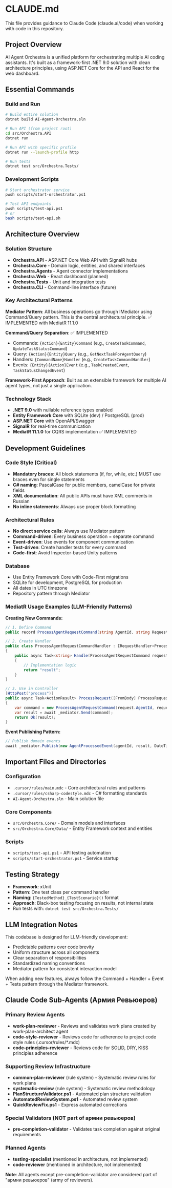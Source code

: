 # CLAUDE.md

This file provides guidance to Claude Code (claude.ai/code) when working with code in this repository.

## Project Overview

AI Agent Orchestra is a unified platform for orchestrating multiple AI coding assistants. It's built as a framework-first .NET 9.0 solution with clean architecture principles, using ASP.NET Core for the API and React for the web dashboard.

## Essential Commands

### Build and Run
```bash
# Build entire solution
dotnet build AI-Agent-Orchestra.sln

# Run API (from project root)
cd src/Orchestra.API
dotnet run

# Run API with specific profile
dotnet run --launch-profile http

# Run tests
dotnet test src/Orchestra.Tests/
```

### Development Scripts
```bash
# Start orchestrator service
pwsh scripts/start-orchestrator.ps1

# Test API endpoints
pwsh scripts/test-api.ps1
# or
bash scripts/test-api.sh
```

## Architecture Overview

### Solution Structure
- **Orchestra.API** - ASP.NET Core Web API with SignalR hubs
- **Orchestra.Core** - Domain logic, entities, and shared interfaces
- **Orchestra.Agents** - Agent connector implementations
- **Orchestra.Web** - React dashboard (planned)
- **Orchestra.Tests** - Unit and integration tests
- **Orchestra.CLI** - Command-line interface (future)

### Key Architectural Patterns

**Mediator Pattern**: All business operations go through IMediator using Command/Query pattern. This is the central architectural principle. ✅ IMPLEMENTED with MediatR 11.1.0

**Command/Query Separation**: ✅ IMPLEMENTED
- Commands: `{Action}{Entity}Command` (e.g., `CreateTaskCommand`, `UpdateTaskStatusCommand`)
- Query: `{Action}{Entity}Query` (e.g., `GetNextTaskForAgentQuery`)
- Handlers: `{CommandName}Handler` (e.g., `CreateTaskCommandHandler`)
- Events: `{Entity}{Action}Event` (e.g., `TaskCreatedEvent`, `TaskStatusChangedEvent`)

**Framework-First Approach**: Built as an extensible framework for multiple AI agent types, not just a single application.

### Technology Stack
- **.NET 9.0** with nullable reference types enabled
- **Entity Framework Core** with SQLite (dev) / PostgreSQL (prod)
- **ASP.NET Core** with OpenAPI/Swagger
- **SignalR** for real-time communication
- **MediatR 11.1.0** for CQRS implementation ✅ IMPLEMENTED

## Development Guidelines

### Code Style (Critical)
- **Mandatory braces**: All block statements (if, for, while, etc.) MUST use braces even for single statements
- **C# naming**: PascalCase for public members, camelCase for private fields
- **XML documentation**: All public APIs must have XML comments in Russian
- **No inline statements**: Always use proper block formatting

### Architectural Rules
- **No direct service calls**: Always use Mediator pattern
- **Command-driven**: Every business operation = separate command
- **Event-driven**: Use events for component communication
- **Test-driven**: Create handler tests for every command
- **Code-first**: Avoid Inspector-based Unity patterns

### Database
- Use Entity Framework Core with Code-First migrations
- SQLite for development, PostgreSQL for production
- All dates in UTC timezone
- Repository pattern through Mediator

### MediatR Usage Examples (LLM-Friendly Patterns)

**Creating New Commands:**
```csharp
// 1. Define Command
public record ProcessAgentRequestCommand(string AgentId, string Request) : ICommand<string>;

// 2. Create Handler
public class ProcessAgentRequestCommandHandler : IRequestHandler<ProcessAgentRequestCommand, string>
{
    public async Task<string> Handle(ProcessAgentRequestCommand request, CancellationToken cancellationToken)
    {
        // Implementation logic
        return "result";
    }
}

// 3. Use in Controller
[HttpPost("process")]
public async Task<ActionResult> ProcessRequest([FromBody] ProcessRequest request)
{
    var command = new ProcessAgentRequestCommand(request.AgentId, request.Request);
    var result = await _mediator.Send(command);
    return Ok(result);
}
```

**Event Publishing Pattern:**
```csharp
// Publish domain events
await _mediator.Publish(new AgentProcessedEvent(agentId, result, DateTime.UtcNow), cancellationToken);
```

## Important Files and Directories

### Configuration
- `.cursor/rules/main.mdc` - Core architectural rules and patterns
- `.cursor/rules/csharp-codestyle.mdc` - C# formatting standards
- `AI-Agent-Orchestra.sln` - Main solution file

### Core Components
- `src/Orchestra.Core/` - Domain models and interfaces
- `src/Orchestra.Core/Data/` - Entity Framework context and entities

### Scripts
- `scripts/test-api.ps1` - API testing automation
- `scripts/start-orchestrator.ps1` - Service startup

## Testing Strategy

- **Framework**: xUnit
- **Pattern**: One test class per command handler
- **Naming**: `{TestedMethod}_{TestScenario}()` format
- **Approach**: Black-box testing focusing on results, not internal state
- Run tests with: `dotnet test src/Orchestra.Tests/`

## LLM Integration Notes

This codebase is designed for LLM-friendly development:
- Predictable patterns over code brevity
- Uniform structure across all components
- Clear separation of responsibilities
- Standardized naming conventions
- Mediator pattern for consistent interaction model

When adding new features, always follow the Command + Handler + Event + Tests pattern through the Mediator framework.

## Claude Code Sub-Agents (Армия Ревьюеров)

### Primary Review Agents
- **work-plan-reviewer** - Reviews and validates work plans created by work-plan-architect agent
- **code-style-reviewer** - Reviews code for adherence to project code style rules (.cursor/rules/*.mdc)
- **code-principles-reviewer** - Reviews code for SOLID, DRY, KISS principles adherence

### Supporting Review Infrastructure
- **common-plan-reviewer** (rule system) - Systematic review rules for work plans
- **systematic-review** (rule system) - Systematic review methodology
- **PlanStructureValidator.ps1** - Automated plan structure validation
- **AutomatedReviewSystem.ps1** - Automated review system
- **QuickReviewFix.ps1** - Express automated corrections

### Special Validators (NOT part of армии ревьюеров)
- **pre-completion-validator** - Validates task completion against original requirements

### Planned Agents
- **testing-specialist** (mentioned in architecture, not implemented)
- **code-reviewer** (mentioned in architecture, not implemented)

**Note**: All agents except pre-completion-validator are considered part of "армии ревьюеров" (army of reviewers).